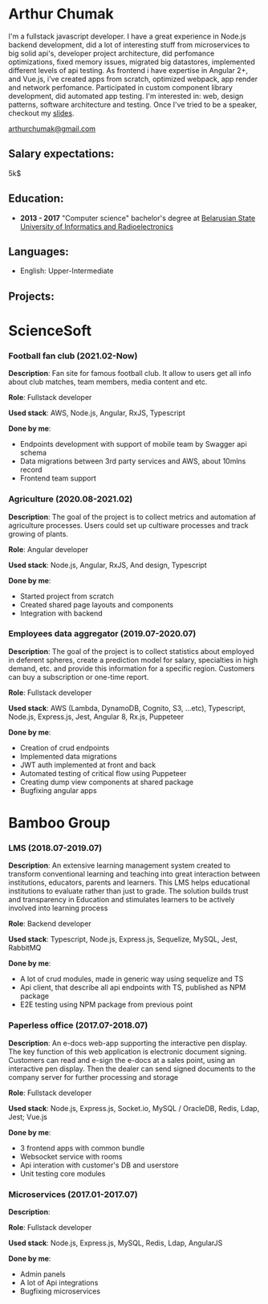 # Arthur Chumak

I'm a fullstack javascript developer.
I have a great experience in Node.js backend development, did a lot of interesting stuff from microservices to big solid api's, developer project architecture, did perfomance optimizations, fixed memory issues, migrated big datastores, implemented different levels of api testing. 
As frontend i have expertise in Angular 2+, and Vue.js, i've created apps from scratch, optimized webpack, app render and network perfomance. Participated in custom component library development, did automated app testing.
I'm interested in: web, design patterns, software architecture and testing.
Once I've tried to be a speaker, checkout my [slides](https://arthurchumak.github.io/slides/).

[arthurchumak@gmail.com](mailto:arthurchumak@gmail.com)

## Salary expectations:

5k$

## Education:

- **2013 - 2017** "Computer science" bachelor's degree at [Belarusian State University of Informatics and Radioelectronics](https://www.bsuir.by)

## Languages:

- English: Upper-Intermediate

## Projects:

# ScienceSoft

### Football fan club (2021.02-Now)

**Description**: Fan site for famous football club. It allow to users get all info about club matches, team members, media content and etc.

**Role**: Fullstack developer

**Used stack**: AWS, Node.js, Angular, RxJS, Typescript

**Done by me**:
- Endpoints development with support of mobile team by Swagger api schema 
- Data migrations between 3rd party services and AWS, about 10mlns record
- Frontend team support

### Agriculture (2020.08-2021.02)

**Description**: The goal of the project is to collect metrics and automation af agriculture processes. Users could set up cultiware processes and track growing of plants.

**Role**: Angular developer

**Used stack**: Node.js, Angular, RxJS, And design, Typescript

**Done by me**:
- Started project from scratch
- Created shared page layouts and components
- Integration with backend

### Employees data aggregator (2019.07-2020.07)

**Description**: The goal of the project is to collect statistics about employed in deferent spheres, create a prediction model for salary, specialties in high demand, etc. and provide this information for a specific region. Customers can buy a subscription or one-time report.

**Role**: Fullstack developer

**Used stack**: AWS (Lambda, DynamoDB, Cognito, S3, ...etc), Typescript, Node.js, Express.js, Jest, Angular 8, Rx.js, Puppeteer

**Done by me**:
- Creation of crud endpoints
- Implemented data migrations
- JWT auth implemented at front and back
- Automated testing of critical flow using Puppeteer
- Creating dump view components at shared package
- Bugfixing angular apps

# Bamboo Group

### LMS (2018.07-2019.07)

**Description**: An extensive learning management system created to transform conventional learning and teaching into great interaction between institutions, educators, parents and learners. This LMS helps educational institutions to evaluate rather than just to grade. The solution builds trust and transparency in Education and stimulates learners to be actively involved into learning process

**Role**: Backend developer

**Used stack**: Typescript, Node.js, Express.js, Sequelize, MySQL, Jest, RabbitMQ

**Done by me**:
- A lot of crud modules, made in generic way using sequelize and TS
- Api client, that describe all api endpoints with TS, published as NPM package
- E2E testing using NPM package from previous point

### Paperless office (2017.07-2018.07)

**Description**: An e-docs web-app supporting the interactive pen display. The key function of this web application is electronic document signing. Customers can read and e-sign the e-docs at a sales point, using an interactive pen display. Then the dealer can send signed documents to the company server for further processing and storage

**Role**: Fullstack developer

**Used stack**: Node.js, Express.js, Socket.io, MySQL / OracleDB, Redis, Ldap, Jest; Vue.js

**Done by me**:
- 3 frontend apps with common bundle
- Websocket service with rooms
- Api interation with customer's DB and userstore
- Unit testing core modules

### Microservices (2017.01-2017.07)

**Description**: 

**Role**: Fullstack developer

**Used stack**: Node.js, Express.js, MySQL, Redis, Ldap, AngularJS

**Done by me**:
- Admin panels
- A lot of Api integrations
- Bugfixing microservices
